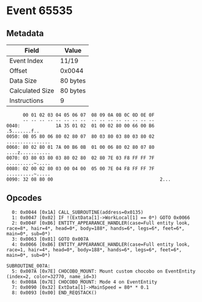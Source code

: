 # Event 65535

## Metadata

| Field           | Value    |
|-----------------|----------|
| Event Index     | 11/19    |
| Offset          | 0x0044   |
| Data Size       | 80 bytes |
| Calculated Size | 80 bytes |
| Instructions    | 9        |

```
      00 01 02 03 04 05 06 07  08 09 0A 0B 0C 0D 0E 0F
      -- -- -- -- -- -- -- --  -- -- -- -- -- -- -- --
0040:             1A 35 01 02  01 00 02 80 00 66 00 B6      .5.......f..
0050: 0B 05 80 06 80 02 80 07  80 03 80 03 80 03 80 02  ................
0060: 80 02 80 01 7A 00 B6 0B  01 00 06 80 02 80 07 80  ....z...........
0070: 03 80 03 80 03 80 02 80  02 80 7E 03 F8 FF FF 7F  ..........~.....
0080: 02 00 02 80 03 00 04 00  05 00 7E 04 F8 FF FF 7F  ..........~.....
0090: 32 08 80 00                                       2...            
```

## Opcodes

```
  0: 0x0044 [0x1A] CALL_SUBROUTINE(address=0x0135)
  1: 0x0047 [0x02] IF !(ExtData[1]->WorkLocal[1] == 0*) GOTO 0x0066
  2: 0x004F [0xB6] ENTITY_APPEARANCE_HANDLER(case=Full entity look, race=8*, hair=4*, head=0*, body=188*, hands=6*, legs=6*, feet=6*, main=0*, sub=0*)
  3: 0x0063 [0x01] GOTO 0x007A
  4: 0x0066 [0xB6] ENTITY_APPEARANCE_HANDLER(case=Full entity look, race=1, hair=4*, head=0*, body=188*, hands=6*, legs=6*, feet=6*, main=0*, sub=0*)

SUBROUTINE_007A:
  5: 0x007A [0x7E] CHOCOBO_MOUNT: Mount custom chocobo on EventEntity (index=2, color=32770, name_id=3)
  6: 0x008A [0x7E] CHOCOBO_MOUNT: Mode 4 on EventEntity
  7: 0x0090 [0x32] ExtData[1]->MainSpeed = 80* * 0.1
  8: 0x0093 [0x00] END_REQSTACK()
```
